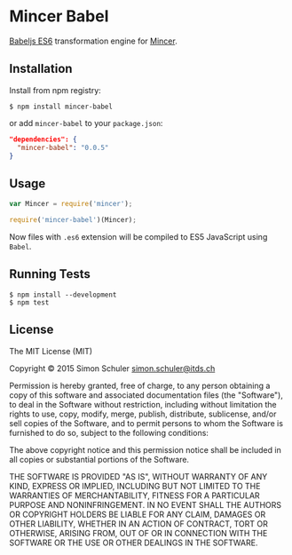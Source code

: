 # Mincer Babel

[Babeljs ES6](https://babeljs.io/) transformation engine for [Mincer](https://github.com/nodeca/mincer).

## Installation

Install from npm registry:

```
$ npm install mincer-babel
```

or add `mincer-babel` to your `package.json`:

```json
"dependencies": {
  "mincer-babel": "0.0.5"
}
```


## Usage

```js
var Mincer = require('mincer');

require('mincer-babel')(Mincer);
```

Now files with `.es6` extension will be compiled to ES5 JavaScript using `Babel`.


## Running Tests

```
$ npm install --development
$ npm test
```


## License

The MIT License (MIT)

Copyright © 2015 Simon Schuler <simon.schuler@itds.ch>

Permission is hereby granted, free of charge, to any person obtaining a copy
of this software and associated documentation files (the "Software"), to deal
in the Software without restriction, including without limitation the rights
to use, copy, modify, merge, publish, distribute, sublicense, and/or sell
copies of the Software, and to permit persons to whom the Software is
furnished to do so, subject to the following conditions:

The above copyright notice and this permission notice shall be included in
all copies or substantial portions of the Software.

THE SOFTWARE IS PROVIDED "AS IS", WITHOUT WARRANTY OF ANY KIND, EXPRESS OR
IMPLIED, INCLUDING BUT NOT LIMITED TO THE WARRANTIES OF MERCHANTABILITY,
FITNESS FOR A PARTICULAR PURPOSE AND NONINFRINGEMENT. IN NO EVENT SHALL THE
AUTHORS OR COPYRIGHT HOLDERS BE LIABLE FOR ANY CLAIM, DAMAGES OR OTHER
LIABILITY, WHETHER IN AN ACTION OF CONTRACT, TORT OR OTHERWISE, ARISING FROM,
OUT OF OR IN CONNECTION WITH THE SOFTWARE OR THE USE OR OTHER DEALINGS IN
THE SOFTWARE.
